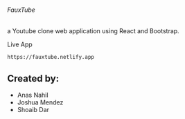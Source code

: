 ###### FauxTube

a Youtube clone web application using React and Bootstrap.

Live App
```
https://fauxtube.netlify.app

```

## Created by:
- Anas Nahil
- Joshua Mendez
- Shoaib Dar

